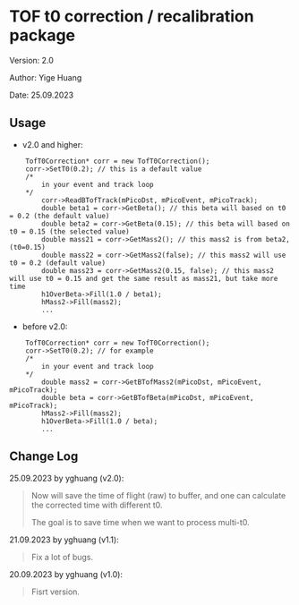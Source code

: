 # TOF t0 correction / recalibration package

Version: 2.0

Author: Yige Huang

Date: 25.09.2023

## Usage

* v2.0 and higher:

```
    TofT0Correction* corr = new TofT0Correction();
    corr->SetT0(0.2); // this is a default value
    /*
        in your event and track loop
    */
        corr->ReadBTofTrack(mPicoDst, mPicoEvent, mPicoTrack);
        double beta1 = corr->GetBeta(); // this beta will based on t0 = 0.2 (the default value) 
        double beta2 = corr->GetBeta(0.15); // this beta will based on t0 = 0.15 (the selected value) 
        double mass21 = corr->GetMass2(); // this mass2 is from beta2, (t0=0.15)
        double mass22 = corr->GetMass2(false); // this mass2 will use t0 = 0.2 (default value)
        double mass23 = corr->GetMass2(0.15, false); // this mass2 will use t0 = 0.15 and get the same result as mass21, but take more time
        h1OverBeta->Fill(1.0 / beta1);
        hMass2->Fill(mass2);
        ...
```

* before v2.0: 

```
    TofT0Correction* corr = new TofT0Correction();
    corr->SetT0(0.2); // for example
    /*
        in your event and track loop
    */
        double mass2 = corr->GetBTofMass2(mPicoDst, mPicoEvent, mPicoTrack);
        double beta = corr->GetBTofBeta(mPicoDst, mPicoEvent, mPicoTrack);
        hMass2->Fill(mass2);
        h1OverBeta->Fill(1.0 / beta);
        ...
```

## Change Log

25.09.2023 by yghuang (v2.0):

> Now will save the time of flight (raw) to buffer, and one can calculate the corrected time with different t0.
>
> The goal is to save time when we want to process multi-t0.
 
21.09.2023 by yghuang (v1.1):

> Fix a lot of bugs.

20.09.2023 by yghuang (v1.0):

> Fisrt version.
